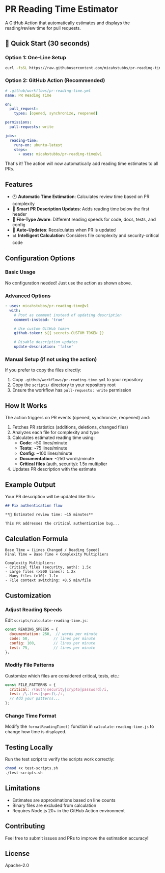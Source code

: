 # PR Reading Time Estimator

A GitHub Action that automatically estimates and displays the reading/review time for pull requests.

## 🚀 Quick Start (30 seconds)

### Option 1: One-Line Setup
```bash
curl -fsSL https://raw.githubusercontent.com/micahstubbs/pr-reading-time/main/setup.sh | bash
```

### Option 2: GitHub Action (Recommended)
```yaml
# .github/workflows/pr-reading-time.yml
name: PR Reading Time

on:
  pull_request:
    types: [opened, synchronize, reopened]

permissions:
  pull-requests: write

jobs:
  reading-time:
    runs-on: ubuntu-latest
    steps:
      - uses: micahstubbs/pr-reading-time@v1
```

That's it! The action will now automatically add reading time estimates to all PRs.

## Features

- 🕐 **Automatic Time Estimation**: Calculates review time based on PR complexity
- 📝 **Smart PR Description Updates**: Adds reading time below the first header
- 🎯 **File-Type Aware**: Different reading speeds for code, docs, tests, and config
- 🔄 **Auto-Updates**: Recalculates when PR is updated
- 📊 **Intelligent Calculation**: Considers file complexity and security-critical code

## Configuration Options

### Basic Usage
No configuration needed! Just use the action as shown above.

### Advanced Options
```yaml
- uses: micahstubbs/pr-reading-time@v1
  with:
    # Post as comment instead of updating description
    comment-instead: 'true'

    # Use custom GitHub token
    github-token: ${{ secrets.CUSTOM_TOKEN }}

    # Disable description updates
    update-description: 'false'
```

### Manual Setup (if not using the action)

If you prefer to copy the files directly:

1. Copy `.github/workflows/pr-reading-time.yml` to your repository
2. Copy the `scripts/` directory to your repository root
3. Ensure the workflow has `pull-requests: write` permission

## How It Works

The action triggers on PR events (opened, synchronize, reopened) and:

1. Fetches PR statistics (additions, deletions, changed files)
2. Analyzes each file for complexity and type
3. Calculates estimated reading time using:
   - **Code**: ~50 lines/minute
   - **Tests**: ~75 lines/minute
   - **Config**: ~100 lines/minute
   - **Documentation**: ~250 words/minute
   - **Critical files** (auth, security): 1.5x multiplier
4. Updates PR description with the estimate

## Example Output

Your PR description will be updated like this:

```markdown
## Fix authentication flow

**📖 Estimated review time: ~15 minutes**

This PR addresses the critical authentication bug...
```

## Calculation Formula

```
Base Time = (Lines Changed / Reading Speed)
Final Time = Base Time × Complexity Multipliers

Complexity Multipliers:
- Critical files (security, auth): 1.5x
- Large files (>500 lines): 1.2x
- Many files (>10): 1.1x
- File context switching: +0.5 min/file
```

## Customization

### Adjust Reading Speeds

Edit `scripts/calculate-reading-time.js`:

```javascript
const READING_SPEEDS = {
  documentation: 250,  // words per minute
  code: 50,           // lines per minute
  config: 100,        // lines per minute
  test: 75,           // lines per minute
};
```

### Modify File Patterns

Customize which files are considered critical, tests, etc.:

```javascript
const FILE_PATTERNS = {
  critical: /(auth|security|crypto|password)/i,
  test: /\.(test|spec)\./i,
  // Add your patterns...
};
```

### Change Time Format

Modify the `formatReadingTime()` function in `calculate-reading-time.js` to change how time is displayed.

## Testing Locally

Run the test script to verify the scripts work correctly:

```bash
chmod +x test-scripts.sh
./test-scripts.sh
```

## Limitations

- Estimates are approximations based on line counts
- Binary files are excluded from calculation
- Requires Node.js 20+ in the GitHub Action environment

## Contributing

Feel free to submit issues and PRs to improve the estimation accuracy!

## License

Apache-2.0
